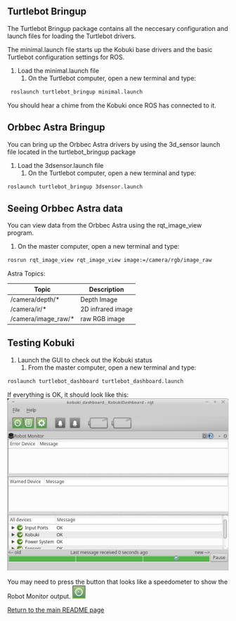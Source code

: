 ## Turtlebot Bringup
The Turtlebot Bringup package contains all the neccesary configuration and launch files for loading the Turtlebot drivers.

The minimal.launch file starts up the Kobuki base drivers and the basic Turtlebot configuration settings for ROS.  
1. Load the minimal.launch file
    1. On the Turtlebot computer, open a new terminal and type:
```bash
 roslaunch turtlebot_bringup minimal.launch
 ```
You should hear a chime from the Kobuki once ROS has connected to it.

## Orbbec Astra Bringup
You can bring up the Orbbec Astra drivers by using the 3d_sensor launch file located in the turtlebot_bringup package
1. Load the 3dsensor.launch file
    1. On the Turtlebot computer, open a new terminal and type:
```bash
roslaunch turtlebot_bringup 3dsensor.launch
```

## Seeing Orbbec Astra data
You can view data from the Orbbec Astra using the rqt_image_view program.
1. On the master computer, open a new terminal and type:
```bash
rosrun rqt_image_view rqt_image_view image:=/camera/rgb/image_raw
```
Astra Topics:

| Topic               | Description |
| ------------------- | ----------- |
| /camera/depth/*     | Depth Image |
| /camera/ir/*        | 2D infrared image |
| /camera/image_raw/* | raw RGB image |

## Testing Kobuki
1. Launch the GUI to check out the Kobuki status
    1. From the master computer, open a new terminal and type:
 ```bash
 roslaunch turtlebot_dashboard turtlebot_dashboard.launch
``` 
If everything is OK, it should look like this:
![](Resources/03-turtlebot_dashboard.png)

You may need to press the button that looks like a speedometer to show the Robot Monitor output.
![](Resources/03-turtlebot_spedometer.png)
 

[Return to the main README page](/README.md)
